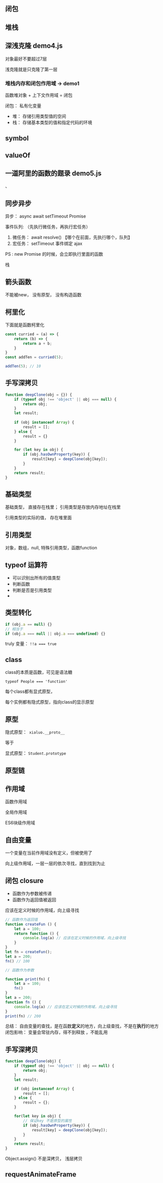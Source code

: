 ## 闭包



## 堆栈


## 深浅克隆 demo4.js

对象最好不要超过7层

浅克隆就是只克隆了第一层






### 堆栈内存和闭包作用域 -> demo1

函数堆对象 + 上下文作用域 = 闭包

闭包： 私有化变量



* 堆： 存储引用类型值的空间
* 栈： 存储基本类型的值和指定代码的环境


## symbol



## valueOf


## 一道阿里的函数的题录 demo5.js
、



## 同步异步

异步： async await setTimeout Promise

事件队列: （先执行微任务，再执行宏任务）
1. 微任务： await resolve() 【哪个在前面，先执行哪个，队列】
2. 宏任务： setTimeout 事件绑定 ajax


PS : new Promise 的时候，会立即执行里面的函数

栈



## 箭头函数



不能被new， 没有原型， 没有构造函数

## 柯里化



下面就是函数柯里化

```js
const curried = (a) => {
    return (b) => {
        return a + b; 
    }
}
const addTen = curried(5);

addTen(5); // 10
```

## 手写深拷贝

```js
function deepClone(obj = {}) {
    if (typeof obj !== 'object' || obj === null) {
        return obj;
    }
    let result;
 
    if (obj instanceof Array) {
        result = [];
    } else {
        result = {}
    }

    for (let key in obj) {
        if (obj.hasOwnProperty(key)) {
            result[key] = deepClone(obj[key]);
        }
    }
    return result;
}
```

## 基础类型



基础类型， 直接存在栈里； 引用类型是存放内存地址在栈里 

引用类型的实际的值，  存在堆里面

## 引用类型



对象，数组，null, 特殊引用类型，函数function 





## typeof 运算符



* 可以识别出所有的值类型
* 判断函数
* 判断是否是引用类型
* 

## 类型转化




```js
if (obj.a == null) {}
// 相当于
if (obj.a === null || obj.a === undefined) {}
```

truly 变量： `!!a === true`



## class



class的本质是函数，可见是语法糖



`typeof People === 'function'`

每个class都有显式原型，

每个实例都有隐式原型，指向class的显示原型



## 原型



隐式原型：` xialuo.__proto__`

等于

显式原型： `Student.prototype`



## 原型链



## 作用域



函数作用域

全局作用域

ES6块级作用域



## 自由变量



一个变量在当前作用域没有定义，但被使用了

向上级作用域，一层一层的依次寻找，直到找到为止



## 闭包 closure



* 函数作为参数被传递
* 函数作为返回值被返回

应该在定义时候的作用域，向上级寻找

```js
// 函数作为返回值
function createFun () {
    let a = 100;
    return function () {
        console.log(a) // 应该在定义时候的作用域，向上级寻找
    }
}
let fn = createFun();
let a = 200;
fn() // 100

// 函数作为参数

function print(fn) {
    let a = 100;
    fn()
}
let a = 200;
function fn () {
    console.log(a) // 应该在定义时候的作用域，向上级寻找
}
print(fn) // 200
```

总结： 自由变量的查找，是在函数**定义**的地方，向上级查找，不是在**执行**的地方
闭包影响： 变量会常驻内存，得不到释放 ，不能乱用

## 手写深拷贝

```js
function deepClone(obj) {
    if (typeof obj !== 'object' || obj == null) {
        return obj;
    }
    let result;

    if (obj instanceof Array) {
        result = [];
    } else {
        result = {};
    }

    for(let key in obj) {
        // 保证key 不是原型的属性
        if (obj.hasOwnProperty(key)) {
            result[key] = deepClone(obj[key]);
        }
    }
    return result;
}
```

Object.assign()  不是深拷贝， 浅层拷贝

## requestAnimateFrame


